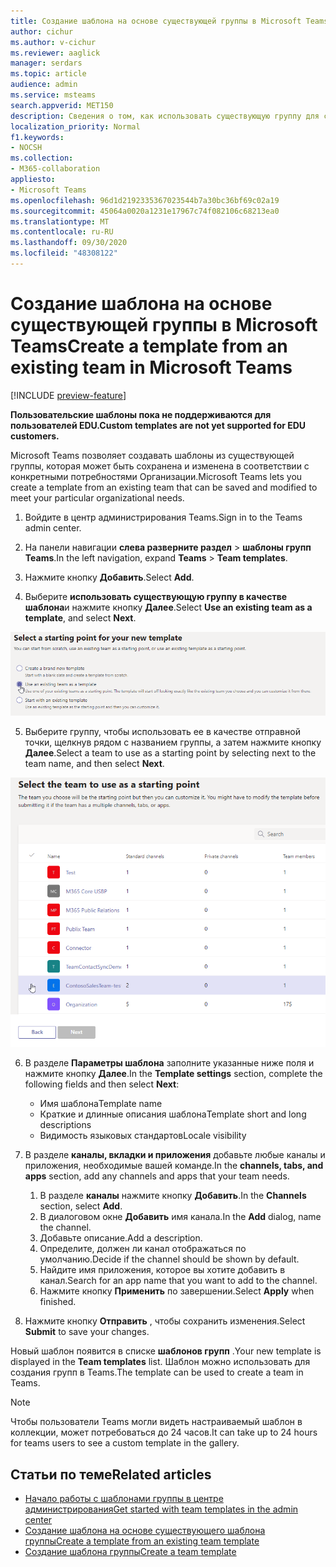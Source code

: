 ```yaml
---
title: Создание шаблона на основе существующей группы в Microsoft Teams
author: cichur
ms.author: v-cichur
ms.reviewer: aaglick
manager: serdars
ms.topic: article
audience: admin
ms.service: msteams
search.appverid: MET150
description: Сведения о том, как использовать существующую группу для создания нового шаблона в Microsoft Teams.
localization_priority: Normal
f1.keywords:
- NOCSH
ms.collection:
- M365-collaboration
appliesto:
- Microsoft Teams
ms.openlocfilehash: 96d1d2192335367023544b7a30bc36bf69c02a19
ms.sourcegitcommit: 45064a0020a1231e17967c74f082106c68213ea0
ms.translationtype: MT
ms.contentlocale: ru-RU
ms.lasthandoff: 09/30/2020
ms.locfileid: "48308122"
---
```

# <a name="create-a-template-from-an-existing-team-in-microsoft-teams"></a><span data-ttu-id="c6a95-103">Создание шаблона на основе существующей группы в Microsoft Teams</span><span class="sxs-lookup"><span data-stu-id="c6a95-103">Create a template from an existing team in Microsoft Teams</span></span>

[!INCLUDE [preview-feature](includes/preview-feature.md)]

<span data-ttu-id="c6a95-104">**Пользовательские шаблоны пока не поддерживаются для пользователей EDU.**</span><span class="sxs-lookup"><span data-stu-id="c6a95-104">**Custom templates are not yet supported for EDU customers.**</span></span>

<span data-ttu-id="c6a95-105">Microsoft Teams позволяет создавать шаблоны из существующей группы, которая может быть сохранена и изменена в соответствии с конкретными потребностями Организации.</span><span class="sxs-lookup"><span data-stu-id="c6a95-105">Microsoft Teams lets you create a template from an existing team that can be saved and modified to meet your particular organizational needs.</span></span>

1. <span data-ttu-id="c6a95-106">Войдите в центр администрирования Teams.</span><span class="sxs-lookup"><span data-stu-id="c6a95-106">Sign in to the Teams admin center.</span></span>

2. <span data-ttu-id="c6a95-107">На панели навигации **слева разверните раздел**  >  **шаблоны групп Teams**.</span><span class="sxs-lookup"><span data-stu-id="c6a95-107">In the left navigation, expand **Teams** > **Team templates**.</span></span>

3. <span data-ttu-id="c6a95-108">Нажмите кнопку **Добавить**.</span><span class="sxs-lookup"><span data-stu-id="c6a95-108">Select **Add**.</span></span>

4. <span data-ttu-id="c6a95-109">Выберите **использовать существующую группу в качестве шаблона**и нажмите кнопку **Далее**.</span><span class="sxs-lookup"><span data-stu-id="c6a95-109">Select **Use an existing team as a template**, and select **Next**.</span></span>

 ![Изображение экрана, на котором выделена группа "Шаблоны", с помощью существующей команды в качестве шаблона.](media/team-existing-team-as-template.png)

5. <span data-ttu-id="c6a95-111">Выберите группу, чтобы использовать ее в качестве отправной точки, щелкнув рядом с названием группы, а затем нажмите кнопку **Далее**.</span><span class="sxs-lookup"><span data-stu-id="c6a95-111">Select a team to use as a starting point by selecting next to the team name, and then select **Next**.</span></span>

![Изображение списка команд, выделенных для одной команды.](media/team-existing-team-selection.png)

6. <span data-ttu-id="c6a95-113">В разделе **Параметры шаблона** заполните указанные ниже поля и нажмите кнопку **Далее**.</span><span class="sxs-lookup"><span data-stu-id="c6a95-113">In the **Template settings** section, complete the following fields and then select **Next**:</span></span>
    - <span data-ttu-id="c6a95-114">Имя шаблона</span><span class="sxs-lookup"><span data-stu-id="c6a95-114">Template name</span></span>
    - <span data-ttu-id="c6a95-115">Краткие и длинные описания шаблона</span><span class="sxs-lookup"><span data-stu-id="c6a95-115">Template short and long descriptions</span></span>
    - <span data-ttu-id="c6a95-116">Видимость языковых стандартов</span><span class="sxs-lookup"><span data-stu-id="c6a95-116">Locale visibility</span></span>  
  
7. <span data-ttu-id="c6a95-117">В разделе **каналы, вкладки и приложения** добавьте любые каналы и приложения, необходимые вашей команде.</span><span class="sxs-lookup"><span data-stu-id="c6a95-117">In the **channels, tabs, and apps** section, add any channels and apps that your team needs.</span></span>

    1. <span data-ttu-id="c6a95-118">В разделе **каналы** нажмите кнопку **Добавить**.</span><span class="sxs-lookup"><span data-stu-id="c6a95-118">In the **Channels** section, select **Add**.</span></span>
    2. <span data-ttu-id="c6a95-119">В диалоговом окне **Добавить** имя канала.</span><span class="sxs-lookup"><span data-stu-id="c6a95-119">In the **Add** dialog, name the channel.</span></span>
    3. <span data-ttu-id="c6a95-120">Добавьте описание.</span><span class="sxs-lookup"><span data-stu-id="c6a95-120">Add a description.</span></span>
    4. <span data-ttu-id="c6a95-121">Определите, должен ли канал отображаться по умолчанию.</span><span class="sxs-lookup"><span data-stu-id="c6a95-121">Decide if the channel should be shown by default.</span></span>
    5. <span data-ttu-id="c6a95-122">Найдите имя приложения, которое вы хотите добавить в канал.</span><span class="sxs-lookup"><span data-stu-id="c6a95-122">Search for an app name that you want to add to the channel.</span></span>
    6. <span data-ttu-id="c6a95-123">Нажмите кнопку **Применить** по завершении.</span><span class="sxs-lookup"><span data-stu-id="c6a95-123">Select **Apply** when finished.</span></span>

8. <span data-ttu-id="c6a95-124">Нажмите кнопку **Отправить** , чтобы сохранить изменения.</span><span class="sxs-lookup"><span data-stu-id="c6a95-124">Select **Submit** to save your changes.</span></span>

<span data-ttu-id="c6a95-125">Новый шаблон появится в списке **шаблонов групп** .</span><span class="sxs-lookup"><span data-stu-id="c6a95-125">Your new template is displayed in the **Team templates** list.</span></span> <span data-ttu-id="c6a95-126">Шаблон можно использовать для создания групп в Teams.</span><span class="sxs-lookup"><span data-stu-id="c6a95-126">The template can be used to create a team in Teams.</span></span>

> [!Note]
> <span data-ttu-id="c6a95-127">Чтобы пользователи Teams могли видеть настраиваемый шаблон в коллекции, может потребоваться до 24 часов.</span><span class="sxs-lookup"><span data-stu-id="c6a95-127">It can take up to 24 hours for teams users to see a custom template in the gallery.</span></span>

## <a name="related-articles"></a><span data-ttu-id="c6a95-128">Статьи по теме</span><span class="sxs-lookup"><span data-stu-id="c6a95-128">Related articles</span></span>

- [<span data-ttu-id="c6a95-129">Начало работы с шаблонами группы в центре администрирования</span><span class="sxs-lookup"><span data-stu-id="c6a95-129">Get started with team templates in the admin center</span></span>](get-started-with-teams-templates-in-the-admin-console.md)
- [<span data-ttu-id="c6a95-130">Создание шаблона на основе существующего шаблона группы</span><span class="sxs-lookup"><span data-stu-id="c6a95-130">Create a template from an existing team template</span></span>](create-template-from-existing-template.md)
- [<span data-ttu-id="c6a95-131">Создание шаблона группы</span><span class="sxs-lookup"><span data-stu-id="c6a95-131">Create a team template</span></span>](create-a-team-template.md)

